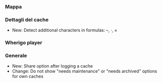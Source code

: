 
### Mappa

### Dettagli del cache
- New: Detect additional characters in formulas: –, ⋅, ×

### Wherigo player

### Generale
- New: Share option after logging a cache
- Change: Do not show "needs maintenance" or "needs archived" options for own caches
